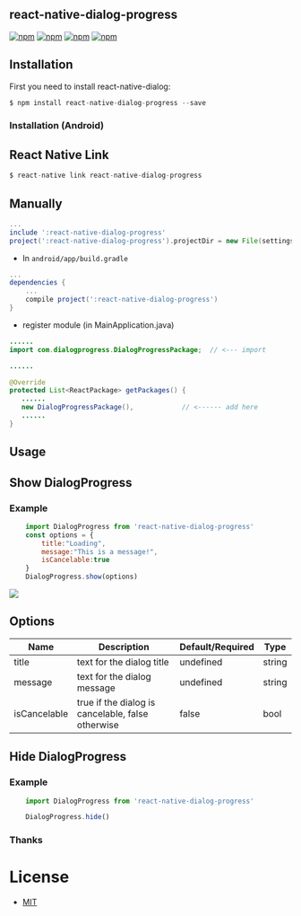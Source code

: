 ## react-native-dialog-progress
[![npm](https://img.shields.io/npm/dm/localeval.svg)](https://github.com/cleandersonlobo/react-native-dialog-progress)
[![npm](https://img.shields.io/npm/dt/express.svg)](https://github.com/cleandersonlobo/react-native-dialog-progress)
[![npm](https://img.shields.io/npm/v/npm.svg)](https://npmjs.org/package/react-native-dialog-progress)
[![npm](https://img.shields.io/npm/l/react-native-smart-badge.svg)](https://github.com/cleandersonlobo/react-native-dialog-progress/blob/master/LICENSE)

## Installation 

First you need to install react-native-dialog:

```javascript
$ npm install react-native-dialog-progress --save
```

### Installation (Android)

## React Native Link 

```javascript
$ react-native link react-native-dialog-progress
```

## Manually
```gradle
...
include ':react-native-dialog-progress'
project(':react-native-dialog-progress').projectDir = new File(settingsDir, '../node_modules/react-native-dialog-progress/android')
```
* In `android/app/build.gradle`

```gradle
...
dependencies {
    ...
    compile project(':react-native-dialog-progress')
}
```

* register module (in MainApplication.java)

```java
......
import com.dialogprogress.DialogProgressPackage;  // <--- import

......

@Override
protected List<ReactPackage> getPackages() {
   ......
   new DialogProgressPackage(),            // <------ add here
   ......
}

```
## Usage

## Show DialogProgress

### Example
```javascript
    import DialogProgress from 'react-native-dialog-progress'
    const options = {
        title:"Loading",
        message:"This is a message!",
        isCancelable:true
    }
    DialogProgress.show(options)
```

![](https://raw.githubusercontent.com/cleandersonlobo/react-native-dialog-progress/master/example.gif)

## Options 
 Name | Description | Default/Required | Type
------|-------------|----------|-----------
title | text for the dialog title | undefined | string
message | text for the dialog message | undefined | string
isCancelable | true if the dialog is cancelable, false otherwise | false | bool

## Hide DialogProgress

### Example
```javascript 
    import DialogProgress from 'react-native-dialog-progress'

    DialogProgress.hide()
```

### Thanks

# License
- [MIT](LICENSE)



